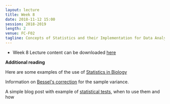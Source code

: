 ```yaml
---
layout: lecture
title: Week 8
date: 2018-11-12 15:00
session: 2018-2019
length: 2
venue: FC-F02
tagline: Concepts of Statistics and their Implementation for Data Analysis
---
```


* Week 8 Lecture content can be downloaded [here](http://opendsi.cc/bioinformatics/assets/Lecture_Wk8.pdf) 


**Additional reading**


Here are some examples of the use of [Statistics in Biology](http://www.nature.com/collections/qghhqm/content/statistics-in-biology)


Information on [Bessel's correction](https://en.wikipedia.org/wiki/Bessel%27s_correction) for the sample variance. 

A simple blog post with example of [statistical tests](http://blog.minitab.com/blog/adventures-in-statistics/choosing-between-a-nonparametric-test-and-a-parametric-test), when to use them and how 
